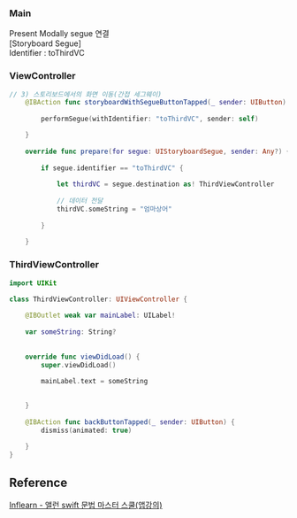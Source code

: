 ### Main
Present Modally segue 연결  
[Storyboard Segue]  
Identifier : toThirdVC  

### ViewController
```swift
// 3) 스토리보드에서의 화면 이동(간접 세그웨이)
    @IBAction func storyboardWithSegueButtonTapped(_ sender: UIButton) {
        
        performSegue(withIdentifier: "toThirdVC", sender: self)

    }
    
    override func prepare(for segue: UIStoryboardSegue, sender: Any?) {
        
        if segue.identifier == "toThirdVC" {
            
            let thirdVC = segue.destination as! ThirdViewController
            
            // 데이터 전달
            thirdVC.someString = "엄마상어"
            
        }
        
    }
```

### ThirdViewController
```swift
import UIKit

class ThirdViewController: UIViewController {
    
    @IBOutlet weak var mainLabel: UILabel!
    
    var someString: String?
    
    
    override func viewDidLoad() {
        super.viewDidLoad()
        
        mainLabel.text = someString
        

    }
    
    @IBAction func backButtonTapped(_ sender: UIButton) {
        dismiss(animated: true)
        
    }
}
```
## Reference 
[Inflearn - 앨런 swift 문법 마스터 스쿨(앱강의)](https://www.inflearn.com/course/%EC%8A%A4%EC%9C%84%ED%94%84%ED%8A%B8-%EB%AC%B8%EB%B2%95-%EB%A7%88%EC%8A%A4%ED%84%B0-%EC%8A%A4%EC%BF%A8-%EC%95%B1%EB%A7%8C%EB%93%A4%EA%B8%B0)
